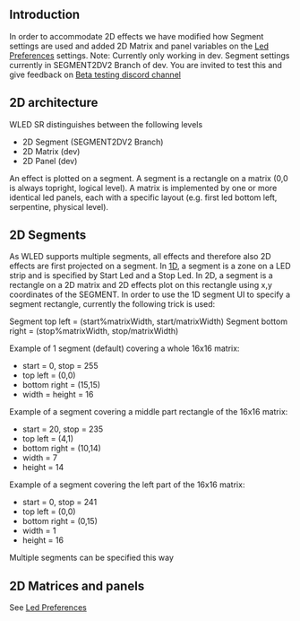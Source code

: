 ## Introduction

In order to accommodate 2D effects we have modified how Segment settings are used and added 2D Matrix and panel variables on the [Led Preferences](https://github.com/atuline/WLED/wiki/LED-Preferences) settings.
Note: Currently only working in dev. Segment settings currently in SEGMENT2DV2 Branch of dev. You are invited to test this and give feedback on [Beta testing discord channel](https://discord.com/channels/700041398778331156/700701772838207640)

## 2D architecture

WLED SR distinguishes between the following levels
* 2D Segment (SEGMENT2DV2 Branch)
* 2D Matrix (dev)
* 2D Panel (dev)

An effect is plotted on a segment. A segment is a rectangle on a matrix (0,0 is always topright, logical level). A matrix is implemented by one or more identical led panels, each with a specific layout (e.g. first led bottom left, serpentine, physical level).

## 2D Segments
As WLED supports multiple segments, all effects and therefore also 2D effects are first projected on a segment. In [1D](https://github.com/Aircoookie/WLED/wiki/Segments), a segment is a zone on a LED strip and is specified by Start Led and a Stop Led.
In 2D, a segment is a rectangle on a 2D matrix and 2D effects plot on this rectangle using x,y coordinates of the SEGMENT.
In order to use the 1D segment UI to specify a segment rectangle, currently the following trick is used:

Segment top left = (start%matrixWidth, start/matrixWidth)
Segment bottom right = (stop%matrixWidth, stop/matrixWidth)

Example of 1 segment (default) covering a whole 16x16 matrix:
* start = 0, stop = 255
* top left = (0,0)
* bottom right = (15,15)
* width = height = 16

Example of a segment covering a middle part rectangle of the 16x16 matrix:
* start = 20, stop = 235
* top left = (4,1)
* bottom right = (10,14)
* width = 7
* height = 14

Example of a segment covering the left part of the 16x16 matrix:
* start = 0, stop = 241
* top left = (0,0)
* bottom right = (0,15)
* width = 1
* height = 16

Multiple segments can be specified this way

## 2D Matrices and panels

See [Led Preferences](https://github.com/atuline/WLED/wiki/LED-Preferences)